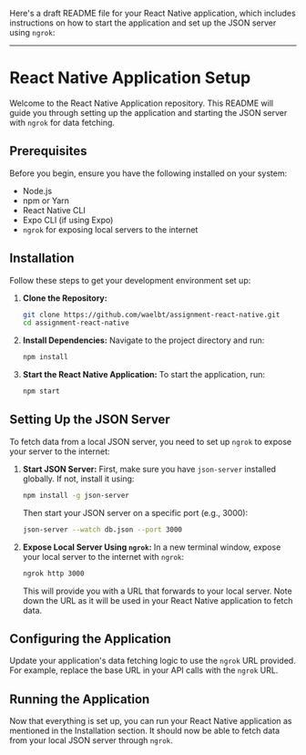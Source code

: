 Here's a draft README file for your React Native application, which includes instructions on how to start the application and set up the JSON server using `ngrok`:

---

# React Native Application Setup

Welcome to the React Native Application repository. This README will guide you through setting up the application and starting the JSON server with `ngrok` for data fetching.

## Prerequisites

Before you begin, ensure you have the following installed on your system:
- Node.js
- npm or Yarn
- React Native CLI
- Expo CLI (if using Expo)
- `ngrok` for exposing local servers to the internet

## Installation

Follow these steps to get your development environment set up:

1. **Clone the Repository:**
   ```bash
   git clone https://github.com/waelbt/assignment-react-native.git
   cd assignment-react-native
   ```

2. **Install Dependencies:**
   Navigate to the project directory and run:
   ```bash
   npm install
   ```

3. **Start the React Native Application:**
   To start the application, run:
   ```bash
   npm start
   ```

## Setting Up the JSON Server

To fetch data from a local JSON server, you need to set up `ngrok` to expose your server to the internet:

1. **Start JSON Server:**
   First, make sure you have `json-server` installed globally. If not, install it using:
   ```bash
   npm install -g json-server
   ```
   Then start your JSON server on a specific port (e.g., 3000):
   ```bash
   json-server --watch db.json --port 3000
   ```

2. **Expose Local Server Using `ngrok`:**
   In a new terminal window, expose your local server to the internet with `ngrok`:
   ```bash
   ngrok http 3000
   ```
   This will provide you with a URL that forwards to your local server. Note down the URL as it will be used in your React Native application to fetch data.

## Configuring the Application

Update your application's data fetching logic to use the `ngrok` URL provided. For example, replace the base URL in your API calls with the `ngrok` URL.

## Running the Application

Now that everything is set up, you can run your React Native application as mentioned in the Installation section. It should now be able to fetch data from your local JSON server through `ngrok`.
